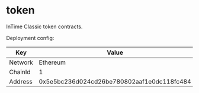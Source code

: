 # token

InTime Classic token contracts.

Deployment config:

| Key     | Value                                      |
| ------- | ------------------------------------------ |
| Network | Ethereum                                   |
| ChainId | 1                                          |
| Address | 0x5e5bc236d024cd26be780802aaf1e0dc118fc484 |

